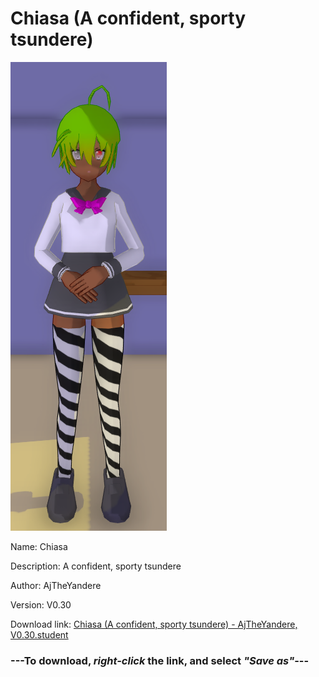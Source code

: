 # Chiasa (A confident, sporty tsundere)

<img src = "https://raw.githubusercontent.com/Arbiter1223/Daigaku-Gurashi-Custom-Students/master/Students/Files/Chiasa%20(A%20confident%2C%20sporty%20tsundere).png">

Name: Chiasa

Description: A confident, sporty tsundere

Author: AjTheYandere

Version: V0.30

Download link: <a href="https://raw.githubusercontent.com/Arbiter1223/Daigaku-Gurashi-Custom-Students/master/Students/Files/Chiasa%20(A%20confident%2C%20sporty%20tsundere)%20-%20AjTheYandere%2C%20V0.30.student">Chiasa (A confident, sporty tsundere) - AjTheYandere, V0.30.student</a>

### ---**To download, _right-click_ the link, and select _"Save as"_**---
